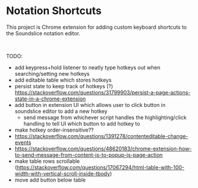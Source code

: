 # Notation Shortcuts

This project is Chrome extension for adding custom keyboard shortcuts to the Soundslice notation editor.

<br>

TODO: 
   * add keypress+hold listener to neatly type hotkeys out when searching/setting new hotkeys
   * add editable table which stores hotkeys
   * persist state to keep track of hotkeys (?) https://stackoverflow.com/questions/31799903/persist-a-page-actions-state-in-a-chrome-extension
   * add button in extension UI which allows user to click button in soundslice editor to add a new hotkey
      * send message from whichever script handles the highlighting/click handling to tell UI which button to add hotkey to
   * make hotkey order-insensitive??
   * https://stackoverflow.com/questions/1391278/contenteditable-change-events
   * https://stackoverflow.com/questions/48620183/chrome-extension-how-to-send-message-from-content-js-to-popup-js-page-action
   * make table rows scrollable (https://stackoverflow.com/questions/17067294/html-table-with-100-width-with-vertical-scroll-inside-tbody)
   * move add button below table